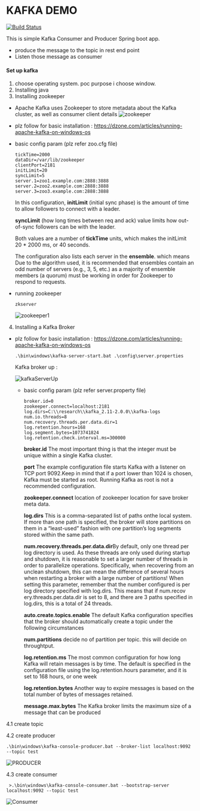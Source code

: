 # KAFKA DEMO
[![Build Status](https://travis-ci.org/joemccann/dillinger.svg?branch=master)](https://travis-ci.org/joemccann/dillinger)

This is simple Kafka Consumer and Producer Spring boot app.

  - produce the message to the topic in rest end point
  - Listen those message as consumer 

#### Set up kafka

1. choose operating system. poc purpose i choose window.
2. Installing java 
3. Installing zookeeper
- Apache Kafka uses Zookeeper to store metadata about the Kafka cluster, as well as
consumer client details
![zookeeper](https://i.imgur.com/X6p2II3.png)
 
- plz follow for basic installation : https://dzone.com/articles/running-apache-kafka-on-windows-os

- basic config param (plz refer zoo.cfg file)
    ```
    tickTime=2000
    dataDir=/var/lib/zookeeper
    clientPort=2181
    initLimit=20
    syncLimit=5
    server.1=zoo1.example.com:2888:3888
    server.2=zoo2.example.com:2888:3888
    server.3=zoo3.example.com:2888:3888
    ```
  In this configuration, 
    **initLimit** (initial sync phase) is the amount of time to allow followers to connect with a leader. 
    
    **syncLimit** (how long times between req and ack) value limits how out-of-sync followers can be with
    the leader. 
    
    Both values are a number of **tickTime** units, which makes the initLimit
    20 * 2000 ms, or 40 seconds. 
    
    The configuration also lists each server in the **ensemble**. which means Due to the algorithm used, it is recommended that ensembles contain an odd number of servers (e.g., 3, 5, etc.) as a majority
    of ensemble members (a quorum) must be working in order for Zookeeper to  respond to requests.

  
- running zookeeper 
     ```
    zkserver
     ```
     
     ![zookeeper1](https://i.imgur.com/zAGUZ7Z.png)
     
4. Installing a Kafka Broker

- plz follow for basic installation : https://dzone.com/articles/running-apache-kafka-on-windows-os

    ```
    .\bin\windows\kafka-server-start.bat .\config\server.properties
    ```
    
     Kafka broker up :
     
     ![kafkaServerUp](https://i.imgur.com/s2WXZze.png)
     
     - basic config param (plz refer server.property file)
          ```
         broker.id=0
         zookeeper.connect=localhost:2181
         log.dirs=C:\\research\\kafka_2.11-2.0.0\\kafka-logs
         num.io.threads=8
         num.recovery.threads.per.data.dir=1
         log.retention.hours=168
         log.segment.bytes=1073741824
         log.retention.check.interval.ms=300000
          ```
          
         **broker.id** The most important thing is that the integer must be unique within a single Kafka cluster.
         
         **port** The example configuration file starts Kafka with a listener on TCP port 9092.Keep in mind that if a port 
         lower than 1024 is chosen, Kafka must be started as root. Running Kafka as root is not a recommended configuration.
         
         **zookeeper.connect** location of zookeeper location for save broker meta data. 
         
         **log.dirs** This is a comma-separated list of paths onthe local system. If more than 
         one path is specified, the broker will store partitions on them in a “least-used” 
         fashion with one partition’s log segments stored within the same path.
         
         **num.recovery.threads.per.data.dir**By default, only one thread per log directory is used. As these threads are only used
                                              during startup and shutdown, it is reasonable to set a larger number of threads in
                                              order to parallelize operations. Specifically, when recovering from an unclean shutdown,
                                              this can mean the difference of several hours when restarting a broker with a
                                              large number of partitions! When setting this parameter, remember that the number
                                              configured is per log directory specified with log.dirs. This means that if num.recov
                                              ery.threads.per.data.dir is set to 8, and there are 3 paths specified in log.dirs,
                                              this is a total of 24 threads.
         
         **auto.create.topics.enable** The default Kafka configuration specifies that the broker should automatically create
         a topic under the following circumstances
         
         **num.partitions** decide no of partition per topic. this will decide 
         on throughtput.
         
         **log.retention.ms**            The most common configuration for how long Kafka will retain messages is by time.
                                         The default is specified in the configuration file using the log.retention.hours
                                         parameter, and it is set to 168 hours, or one week
                                         
          **log.retention.bytes**
                                         Another way to expire messages is based on the total number of bytes of messages
                                         retained.
                                         
         **message.max.bytes**      The Kafka broker limits the maximum size of a message that can be produced
         
         
4.1  create topic 

4.2 create producer 
  ```
.\bin\windows\kafka-console-producer.bat --broker-list localhost:9092 --topic test
  ```        
  ![PRODUCER](https://i.imgur.com/EabdI1V.png)   
  
4.3 create consumer
 ```
  >.\bin\windows\kafka-console-consumer.bat --bootstrap-server localhost:9092 --topic test
   ```  
![Consumer](https://i.imgur.com/4ZuWzNW.png)   
         
     
